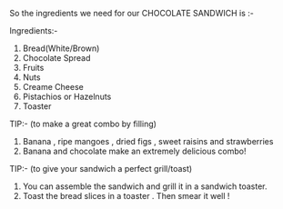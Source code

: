  So the ingredients we need for our CHOCOLATE SANDWICH  is :-

   Ingredients:-

   1) Bread(White/Brown)
   2) Chocolate Spread
   3) Fruits
   4) Nuts
   5) Creame Cheese
   6) Pistachios or Hazelnuts
   7) Toaster

   TIP:- (to make a great combo by filling)

   1) Banana , ripe mangoes , dried figs , sweet raisins and strawberries
   2) Banana and chocolate make an extremely delicious combo!


   TIP:- (to give your sandwich a perfect grill/toast)

   1) You can assemble the sandwich and grill it in a sandwich toaster.
   2) Toast the bread slices in a toaster . Then smear it well ! 
